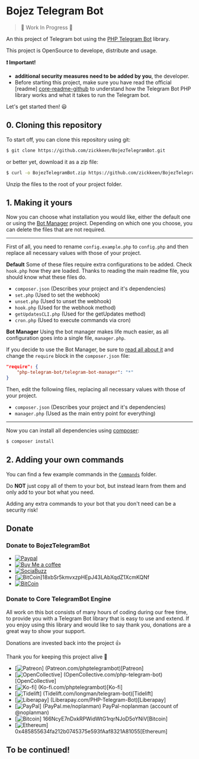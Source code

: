 # Bojez Telegram Bot

> :construction: Work In Progress :construction:

An this project of Telegram bot using the [PHP Telegram Bot][core-github] library.

This project is OpenSource to develope, distribute and usage. 

**:exclamation: Important!**
- **additional security measures need to be added by you**, the developer.
- Before starting this project, make sure you have read the official [readme] [core-readme-github] to understand how the Telegram Bot PHP library works and what it takes to run the Telegram bot.

Let's get started then! :smiley:

## 0. Cloning this repository

To start off, you can clone this repository using git:

```bash
$ git clone https://github.com/zickkeen/BojezTelegramBot.git
```

or better yet, download it as a zip file:

```bash
$ curl -o BojezTelegramBot.zip https://github.com/zickkeen/BojezTelegramBot/archive/master.zip
```

Unzip the files to the root of your project folder.

## 1. Making it yours

Now you can choose what installation you would like, either the default one or using the [Bot Manager][bot-manager-github] project.
Depending on which one you choose, you can delete the files that are not required.

---

First of all, you need to rename `config.example.php` to `config.php` and then replace all necessary values with those of your project.

**Default**
Some of these files require extra configurations to be added. Check `hook.php` how they are loaded.
Thanks to reading the main readme file, you should know what these files do.

- `composer.json` (Describes your project and it's dependencies)
- `set.php` (Used to set the webhook)
- `unset.php` (Used to unset the webhook)
- `hook.php` (Used for the webhook method)
- `getUpdatesCLI.php` (Used for the getUpdates method)
- `cron.php` (Used to execute commands via cron)

**Bot Manager**
Using the bot manager makes life much easier, as all configuration goes into a single file, `manager.php`.

If you decide to use the Bot Manager, be sure to [read all about it][bot-manager-readme-github] and change the `require` block in the `composer.json` file:
```json
"require": {
    "php-telegram-bot/telegram-bot-manager": "*"
}
```

Then, edit the following files, replacing all necessary values with those of your project.

- `composer.json` (Describes your project and it's dependencies)
- `manager.php` (Used as the main entry point for everything)

---

Now you can install all dependencies using [composer]:
```bash
$ composer install
```

## 2. Adding your own commands

You can find a few example commands in the [`Commands`](Commands) folder.

Do **NOT** just copy all of them to your bot, but instead learn from them and only add to your bot what you need.

Adding any extra commands to your bot that you don't need can be a security risk!

## Donate

### Donate to BojezTelegramBot
* [![Paypal](https://img.shields.io/badge/Paypal-zickkeen-blue)](paypal.me/donateZickkeen)
* [![Buy Me a coffee](https://img.shields.io/badge/BuyMeCofee-zickkeen-yellow)](buymeacoff.ee/zickkeen)
* [![SociaBuzz](https://img.shields.io/badge/SociaBuzz-zickkeen-green)](https://sociabuzz.com/zickkeen/tribe)
* [![BitCoin](https://img.shields.io/badge/btc-18xbSr5kmvxzpHEpJ43LAbXqdZ1XcmKQNf-green)]18xbSr5kmvxzpHEpJ43LAbXqdZ1XcmKQNf
* [![BitCoin](https://img.shields.io/liberapay/gives/zickkeen?logo=zickkeen&style=social)](https://liberapay.com/zickkeen)

### Donate to Core TelegramBot Engine
All work on this bot consists of many hours of coding during our free time, to provide you with a Telegram Bot library that is easy to use and extend.
If you enjoy using this library and would like to say thank you, donations are a great way to show your support.

Donations are invested back into the project :+1:

Thank you for keeping this project alive :pray:

- [![Patreon](https://user-images.githubusercontent.com/9423417/59235980-a5fa6b80-8be3-11e9-8ae7-020bc4ae9baa.png)] (Patreon.com/phptelegrambot)[Patreon]
- [![OpenCollective](https://user-images.githubusercontent.com/9423417/59235978-a561d500-8be3-11e9-89be-82ec54be1546.png)] (OpenCollective.com/php-telegram-bot)[OpenCollective]
- [![Ko-fi](https://user-images.githubusercontent.com/9423417/59235976-a561d500-8be3-11e9-911d-b1908c3e6a33.png)] (Ko-fi.com/phptelegrambot)[Ko-fi]
- [![Tidelift](https://user-images.githubusercontent.com/9423417/59235982-a6930200-8be3-11e9-8ac2-bfb6991d80c5.png)] (Tidelift.com/longman/telegram-bot)[Tidelift]
- [![Liberapay](https://user-images.githubusercontent.com/9423417/59235977-a561d500-8be3-11e9-9d16-bc3b13d3ceba.png)] (Liberapay.com/PHP-Telegram-Bot)[Liberapay]
- [![PayPal](https://user-images.githubusercontent.com/9423417/59235981-a5fa6b80-8be3-11e9-9761-15eb7a524cb0.png)] (PayPal.me/noplanman) PayPal-noplanman (account of @noplanman)
- [![Bitcoin](https://user-images.githubusercontent.com/9423417/59235974-a4c93e80-8be3-11e9-9fde-260c821b6eae.png)] 166NcyE7nDxkRPWidWtG1rqrNJoD5oYNiV[Bitcoin]
- [![Ethereum](https://user-images.githubusercontent.com/9423417/59235975-a4c93e80-8be3-11e9-8762-7a47c62c968d.png)] 0x485855634fa212b0745375e593fAaf8321A81055[Ethereum]

## To be continued!

[core-github]: https://github.com/php-telegram-bot/core "php-telegram-bot/core"
[core-readme-github]: https://github.com/php-telegram-bot/core#readme "PHP Telegram Bot - README"
[bot-manager-github]: https://github.com/php-telegram-bot/telegram-bot-manager "php-telegram-bot/telegram-bot-manager"
[bot-manager-readme-github]: https://github.com/php-telegram-bot/telegram-bot-manager#readme "PHP Telegram Bot Manager - README"
[composer]: https://getcomposer.org/ "Composer"
